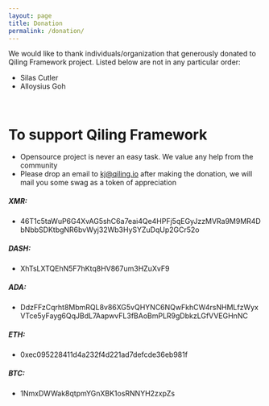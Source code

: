 ```yaml
---
layout: page
title: Donation
permalink: /donation/
---
```

We would like to thank individuals/organization that generously donated to Qiling Framework project. Listed below are not in any particular order:

- Silas Cutler
- Alloysius Goh



<br>
<h1>To support Qiling Framework</h1>

- Opensource project is never an easy task. We value any help from the community
- Please drop an email to kj@qiling.io after making the donation, we will mail you some swag as a token of appreciation

##### XMR: 
- 46T1c5taWuP6G4XvAG5shC6a7eai4Qe4HPFj5qEGyJzzMVRa9M9MR4DbNbbSDKtbgNR6bvWyj32Wb3HySYZuDqUp2GCr52o

##### DASH: 
- XhTsLXTQEhN5F7hKtq8HV867um3HZuXvF9

##### ADA: 
- DdzFFzCqrht8MbmRQL8v86XG5vQHYNC6NQwFkhCW4rsNHMLfzWyxVTce5yFayg6QqJBdL7AapwvFL3fBAoBmPLR9gDbkzLGfVVEGHnNC

##### ETH: 
- 0xec095228411d4a232f4d221ad7defcde36eb981f

##### BTC: 
- 1NmxDWWak8qtpmYGnXBK1osRNNYH2zxpZs
